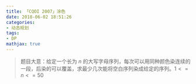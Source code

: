 ```yaml
---
title: 「CQOI 2007」涂色
date: 2018-06-02 18:51:26
categories:
- 动态规划
tags:
- DP
mathjax: true
---
```


> 题目大意：给定一个长为 $n$ 的大写字母序列，每次可以用同种颜色染连续的一段，后染的可以覆盖，求最少几次能将空白序列染成给定的序列。$1<=n<=50$

